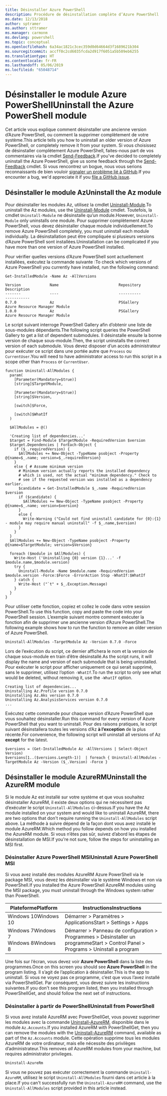 ```yaml
---
title: Désinstaller Azure PowerShell
description: Procédure de désinstallation complète d’Azure PowerShell
ms.date: 12/13/2018
author: sptramer
ms.author: sttramer
ms.manager: carmonm
ms.devlang: powershell
ms.topic: conceptual
ms.openlocfilehash: 6a34ac1821c3cec359d0d64664d3f1689621b304
ms.sourcegitcommit: accff0c2cd6035fcda2d917f6051a5b509eb6255
ms.translationtype: HT
ms.contentlocale: fr-FR
ms.lasthandoff: 05/06/2019
ms.locfileid: "65048714"
---
```

# <a name="uninstall-the-azure-powershell-module"></a><span data-ttu-id="5d762-103">Désinstaller le module Azure PowerShell</span><span class="sxs-lookup"><span data-stu-id="5d762-103">Uninstall the Azure PowerShell module</span></span>

<span data-ttu-id="5d762-104">Cet article vous explique comment désinstaller une ancienne version d’Azure PowerShell, ou comment la supprimer complètement de votre système.</span><span class="sxs-lookup"><span data-stu-id="5d762-104">This article tells you how to uninstall an older version of Azure PowerShell, or completely remove it from your system.</span></span> <span data-ttu-id="5d762-105">Si vous choisissez de désinstaller complètement Azure PowerShell, faites-nous part de vos commentaires via la cmdlet [Send-Feedback](/powershell/module/az.accounts/send-feedback).</span><span class="sxs-lookup"><span data-stu-id="5d762-105">If you've decided to completely uninstall the Azure PowerShell, give us some feedback through the [Send-Feedback](/powershell/module/az.accounts/send-feedback) cmdlet.</span></span>
<span data-ttu-id="5d762-106">Si vous rencontrez un bogue, nous vous serions reconnaissants de bien vouloir [signaler un problème lié à GitHub](https://github.com/azure/azure-powershell/issues).</span><span class="sxs-lookup"><span data-stu-id="5d762-106">If you encounter a bug, we'd appreciate it if you [file a GitHub issue](https://github.com/azure/azure-powershell/issues).</span></span>

## <a name="uninstall-the-az-module"></a><span data-ttu-id="5d762-107">Désinstaller le module Az</span><span class="sxs-lookup"><span data-stu-id="5d762-107">Uninstall the Az module</span></span>

<span data-ttu-id="5d762-108">Pour désinstaller les modules Az, utilisez la cmdlet [Uninstall-Module](/powershell/module/powershellget/uninstall-module).</span><span class="sxs-lookup"><span data-stu-id="5d762-108">To uninstall the Az modules, use the [Uninstall-Module](/powershell/module/powershellget/uninstall-module) cmdlet.</span></span> <span data-ttu-id="5d762-109">Toutefois, la cmdlet `Uninstall-Module` ne désinstalle qu’un module.</span><span class="sxs-lookup"><span data-stu-id="5d762-109">However, `Uninstall-Module` only uninstalls one module.</span></span> <span data-ttu-id="5d762-110">Pour supprimer complètement Azure PowerShell, vous devez désinstaller chaque module individuellement.</span><span class="sxs-lookup"><span data-stu-id="5d762-110">To remove Azure PowerShell completely, you must uninstall each module individually.</span></span> <span data-ttu-id="5d762-111">La désinstallation peut être compliquée si plusieurs versions d’Azure PowerShell sont installées.</span><span class="sxs-lookup"><span data-stu-id="5d762-111">Uninstallation can be complicated if you have more than one version of Azure PowerShell installed.</span></span>

<span data-ttu-id="5d762-112">Pour vérifier quelles versions d’Azure PowerShell sont actuellement installées, exécutez la commande suivante :</span><span class="sxs-lookup"><span data-stu-id="5d762-112">To check which versions of Azure PowerShell you currently have installed, run the following command:</span></span>

```powershell-interactive
Get-InstalledModule -Name Az -AllVersions
```

```output
Version             Name                           Repository           Description
-------             ----                           ----------           -----------
0.7.0               Az                             PSGallery            Azure Resource Manager Module
1.0.0               Az                             PSGallery            Azure Resource Manager Module
```

<span data-ttu-id="5d762-113">Le script suivant interroge PowerShell Gallery afin d’obtenir une liste de sous-modules dépendants.</span><span class="sxs-lookup"><span data-stu-id="5d762-113">The following script queries the PowerShell Gallery to get a list of dependent submodules.</span></span> <span data-ttu-id="5d762-114">Il désinstalle ensuite la bonne version de chaque sous-module.</span><span class="sxs-lookup"><span data-stu-id="5d762-114">Then, the script uninstalls the correct version of each submodule.</span></span> <span data-ttu-id="5d762-115">Vous devez disposer d’un accès administrateur pour exécuter ce script dans une portée autre que `Process` ou `CurrentUser`.</span><span class="sxs-lookup"><span data-stu-id="5d762-115">You will need to have administrator access to run this script in a scope other than `Process` or `CurrentUser`.</span></span>

```powershell-interactive
function Uninstall-AllModules {
  param(
    [Parameter(Mandatory=$true)]
    [string]$TargetModule,

    [Parameter(Mandatory=$true)]
    [string]$Version,

    [switch]$Force,

    [switch]$WhatIf
  )
  
  $AllModules = @()
  
  'Creating list of dependencies...'
  $target = Find-Module $TargetModule -RequiredVersion $version
  $target.Dependencies | ForEach-Object {
    if ($_.requiredVersion) {
      $AllModules += New-Object -TypeName psobject -Property @{name=$_.name; version=$_.requiredVersion}
    }
    else { # Assume minimum version
      # Minimum version actually reports the installed dependency
      # which is used, not the actual "minimum dependency." Check to
      # see if the requested version was installed as a dependency earlier.
      $candidate = Get-InstalledModule $_.name -RequiredVersion $version
      if ($candidate) {
        $AllModules += New-Object -TypeName psobject -Property @{name=$_.name; version=$version}
      }
      else {
        Write-Warning ("Could not find uninstall candidate for {0}:{1} - module may require manual uninstall" -f $_.name,$version)
      }
    }
  }
  $AllModules += New-Object -TypeName psobject -Property @{name=$TargetModule; version=$Version}

  foreach ($module in $AllModules) {
    Write-Host ('Uninstalling {0} version {1}...' -f $module.name,$module.version)
    try {
      Uninstall-Module -Name $module.name -RequiredVersion $module.version -Force:$Force -ErrorAction Stop -WhatIf:$WhatIf
    } catch {
      Write-Host ("`t" + $_.Exception.Message)
    }
  }
}
```

<span data-ttu-id="5d762-116">Pour utiliser cette fonction, copiez et collez le code dans votre session PowerShell.</span><span class="sxs-lookup"><span data-stu-id="5d762-116">To use this function, copy and paste the code into your PowerShell session.</span></span> <span data-ttu-id="5d762-117">L’exemple suivant montre comment exécuter la fonction afin de supprimer une ancienne version d’Azure PowerShell.</span><span class="sxs-lookup"><span data-stu-id="5d762-117">The following example shows how to run the function to remove an older version of Azure PowerShell.</span></span>

```powershell-interactive
Uninstall-AllModules -TargetModule Az -Version 0.7.0 -Force
```

<span data-ttu-id="5d762-118">Lors de l’exécution du script, ce dernier affichera le nom et la version de chaque sous-module en train d’être désinstallé.</span><span class="sxs-lookup"><span data-stu-id="5d762-118">As the script runs, it will display the name and version of each submodule that is being uninstalled.</span></span> <span data-ttu-id="5d762-119">Pour exécuter le script pour afficher uniquement ce qui serait supprimé, sans le supprimer, utilisez l’option `-WhatIf`.</span><span class="sxs-lookup"><span data-stu-id="5d762-119">To run the script to only see what would be deleted, without removing it, use the `-WhatIf` option.</span></span>

```output
Creating list of dependencies...
Uninstalling Az.Profile version 0.7.0
Uninstalling Az.Aks version 0.7.0
Uninstalling Az.AnalysisServices version 0.7.0
...
```

<span data-ttu-id="5d762-120">Exécutez cette commande pour chaque version d’Azure PowerShell que vous souhaitez désinstaller.</span><span class="sxs-lookup"><span data-stu-id="5d762-120">Run this command for every version of Azure PowerShell that you want to uninstall.</span></span> <span data-ttu-id="5d762-121">Pour des raisons pratiques, le script suivant désinstallera toutes les versions d’Az __à l’exception__ de la plus récente.</span><span class="sxs-lookup"><span data-stu-id="5d762-121">For convenience, the following script will uninstall all versions of Az __except__ for the latest.</span></span>

```powershell-interactive
$versions = (Get-InstalledModule Az -AllVersions | Select-Object Version)
$versions[1..($versions.Length-1)]  | foreach { Uninstall-AllModules -TargetModule Az -Version ($_.Version) -Force }
```

## <a name="uninstall-the-azurerm-module"></a><span data-ttu-id="5d762-122">Désinstaller le module AzureRM</span><span class="sxs-lookup"><span data-stu-id="5d762-122">Uninstall the AzureRM module</span></span>

<span data-ttu-id="5d762-123">Si le module Az est installé sur votre système et que vous souhaitez désinstaller AzureRM, il existe deux options qui ne nécessitent pas d’exécuter le script `Uninstall-AllModules` ci-dessus.</span><span class="sxs-lookup"><span data-stu-id="5d762-123">If you have the Az module installed on your system and would like to uninstall AzureRM, there are two options that don't require running the `Uninstall-AllModules` script above.</span></span> <span data-ttu-id="5d762-124">La méthode à suivre dépend de la façon dont vous avez installé le module AzureRM.</span><span class="sxs-lookup"><span data-stu-id="5d762-124">Which method you follow depends on how you installed the AzureRM module.</span></span>
<span data-ttu-id="5d762-125">Si vous n’êtes pas sûr, suivez d’abord les étapes de désinstallation de MSI.</span><span class="sxs-lookup"><span data-stu-id="5d762-125">If you're not sure, follow the steps for uninstalling an MSI first.</span></span>

### <a name="uninstall-azure-powershell-msi"></a><span data-ttu-id="5d762-126">Désinstaller Azure PowerShell MSI</span><span class="sxs-lookup"><span data-stu-id="5d762-126">Uninstall Azure PowerShell MSI</span></span>

<span data-ttu-id="5d762-127">Si vous avez installé des modules AzureRM Azure PowerShell via le package MSI, vous devez les désinstaller via le système Windows et non via PowerShell.</span><span class="sxs-lookup"><span data-stu-id="5d762-127">If you installed the Azure PowerShell AzureRM modules using the MSI package, you must uninstall through the Windows system rather than PowerShell.</span></span>

| <span data-ttu-id="5d762-128">Plateforme</span><span class="sxs-lookup"><span data-stu-id="5d762-128">Platform</span></span> | <span data-ttu-id="5d762-129">Instructions</span><span class="sxs-lookup"><span data-stu-id="5d762-129">Instructions</span></span> |
|----------|--------------|
| <span data-ttu-id="5d762-130">Windows 10</span><span class="sxs-lookup"><span data-stu-id="5d762-130">Windows 10</span></span> | <span data-ttu-id="5d762-131">Démarrer > Paramètres > Applications</span><span class="sxs-lookup"><span data-stu-id="5d762-131">Start > Settings > Apps</span></span> |
| <span data-ttu-id="5d762-132">Windows 7</span><span class="sxs-lookup"><span data-stu-id="5d762-132">Windows 7</span></span> </br><span data-ttu-id="5d762-133">Windows 8</span><span class="sxs-lookup"><span data-stu-id="5d762-133">Windows 8</span></span> | <span data-ttu-id="5d762-134">Démarrer > Panneau de configuration > Programmes > Désinstaller un programme</span><span class="sxs-lookup"><span data-stu-id="5d762-134">Start > Control Panel > Programs > Uninstall a program</span></span> |

<span data-ttu-id="5d762-135">Une fois sur l’écran, vous devez voir __Azure PowerShell__ dans la liste des programmes.</span><span class="sxs-lookup"><span data-stu-id="5d762-135">Once on this screen you should see __Azure PowerShell__ in the program listing.</span></span> <span data-ttu-id="5d762-136">Il s’agit de l’application à désinstaller.</span><span class="sxs-lookup"><span data-stu-id="5d762-136">This is the app to uninstall.</span></span> <span data-ttu-id="5d762-137">Si vous ne voyez pas ce programme, c’est que vous l’avez installé via PowerShellGet. Par conséquent, vous devez suivre les instructions suivantes.</span><span class="sxs-lookup"><span data-stu-id="5d762-137">If you don't see this program listed, then you installed through PowerShellGet, and should follow the next set of instructions.</span></span>

### <a name="uninstall-from-powershell"></a><span data-ttu-id="5d762-138">Désinstaller à partir de PowerShell</span><span class="sxs-lookup"><span data-stu-id="5d762-138">Uninstall from PowerShell</span></span>

<span data-ttu-id="5d762-139">Si vous avez installé AzureRM avec PowerShellGet, vous pouvez supprimer les modules avec la commande [Uninstall-AzureRM](/powershell/module/az.accounts/uninstall-azurerm), disponible dans le module `Az.Accounts`.</span><span class="sxs-lookup"><span data-stu-id="5d762-139">If you installed AzureRM with PowerShellGet, then you can remove the modules with the [Uninstall-AzureRM](/powershell/module/az.accounts/uninstall-azurerm) command, available as part of the `Az.Accounts` module.</span></span> <span data-ttu-id="5d762-140">Cette opération supprime _tous_ les modules AzureRM de votre ordinateur, mais elle nécessite des privilèges d’administrateur.</span><span class="sxs-lookup"><span data-stu-id="5d762-140">This removes _all_ AzureRM modules from your machine, but requires administrator privileges.</span></span>

```powershell-interactive
Uninstall-AzureRm
```

<span data-ttu-id="5d762-141">Si vous ne pouvez pas exécuter correctement la commande `Uninstall-AzureRM`, utilisez le script `Uninstall-AllModules` fourni dans cet article à la place.</span><span class="sxs-lookup"><span data-stu-id="5d762-141">If you can't successfully run the `Uninstall-AzureRM` command, use the `Uninstall-AllModules` script provided in this article instead.</span></span>